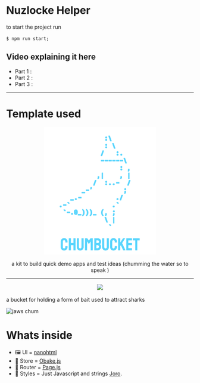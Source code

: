 # Nuzlocke Helper

to start the project run

```
$ npm run start; 
```

## Video explaining it here

- Part 1 : 
- Part 2 : 
- Part 3 : 

---

# Template used 

<p align="center"><img width="300px" src=".readme/logo.png" />
</p>
<p align="center">a kit to build quick demo apps and test ideas (chumming the water so to speak )</p>
<hr>
<p align="center">
<a href="https://opensource.org/licenses/MIT">
  <img src="https://img.shields.io/badge/License-MIT-yellow.svg" />
</a>
</p>

a bucket for holding a form of bait used to attract sharks

![jaws chum](https://thumbs.gfycat.com/ForkedAptFurseal-small.gif)

# Whats inside

- 🖼️ UI = [nanohtml](https://github.com/choojs/nanohtml)
- 🍖 Store = [Obake.js](https://github.com/stagfoo/obake)
- 🦴 Router = [Page.js](https://visionmedia.github.io/page.js/)
- 🍹 Styles = Just Javascript and strings [Joro](https://github.com/stagfoo/joro).